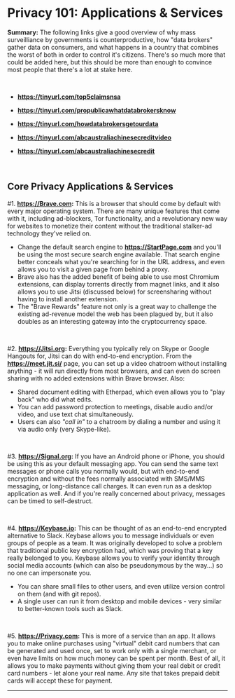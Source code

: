 # Privacy 101: Applications & Services

**Summary:** The following links give a good overview of why mass surveilliance by governments is counterproductive, how "data brokers" gather data on consumers, and what happens in a country that combines the worst of both in order to control it's citizens. There's so much more that could be added here, but this should be more than enough to convince most people that there's a lot at stake here.

&nbsp;

* **https://tinyurl.com/top5claimsnsa** 

* **https://tinyurl.com/propublicawhatdatabrokersknow**

* **https://tinyurl.com/howdatabrokersgetourdata**

* **https://tinyurl.com/abcaustraliachinesecreditvideo**

* **https://tinyurl.com/abcaustraliachinesecredit**

&nbsp;

## Core Privacy Applications & Services

#1. **https://Brave.com:** This is a browser that should come by default with every major operating system. There are many unique features that come with it, including ad-blockers, Tor functionality, and a revolutionary new way for websites to monetize their content without the traditional stalker-ad technology they've relied on.

* Change the default search engine to **https://StartPage.com** and you'll be using the most secure search engine available. That search engine better conceals what you're searching for in the URL address, and even allows you to visit a given page from behind a proxy.
* Brave also has the added benefit of being able to use most Chromium extensions, can display torrents directly from magnet links, and it also allows you to use Jitsi (discussed below) for screensharing without having to install another extension.
* The "Brave Rewards" feature not only is a great way to challenge the existing ad-revenue model the web has been plagued by, but it also doubles as an interesting gateway into the cryptocurrency space.

&nbsp;

#2. **https://Jitsi.org:** Everything you typically rely on Skype or Google Hangouts for, Jitsi can do with end-to-end encryption. From the **https://meet.jit.si/** page, you can set up a video chatroom without installing anything - it will run directly from most browsers, and can even do screen sharing with no added extensions within Brave browser. Also:

* Shared document editing with Etherpad, which even allows you to "play back" who did what edits.
* You can add password protection to meetings, disable audio and/or video, and use text chat simultaneously.
* Users can also *"call in"* to a chatroom by dialing a number and using it via audio only (very Skype-like).

&nbsp;

#3. **https://Signal.org:** If you have an Android phone or iPhone, you should be using this as your default messaging app. You can send the same text messages or phone calls you normally would, but with end-to-end encryption and without the fees normally associated with SMS/MMS messaging, or long-distance call charges. It can even run as a desktop application as well. And if you're really concerned about privacy, messages can be timed to self-destruct.

&nbsp;

#4. **https://Keybase.io:** This can be thought of as an end-to-end encrypted alternative to Slack. Keybase allows you to message individuals or even groups of people as a team. It was originally developed to solve a problem that traditional public key encryption had, which was proving that a key really belonged to you. Keybase allows you to verify your identity through social media accounts (which can also be pseudonymous by the way...) so no one can impersonate you.

* You can share small files to other users, and even utilize version control on them (and with git repos).
* A single user can run it from desktop and mobile devices - very similar to better-known tools such as Slack.

&nbsp;

#5. **https://Privacy.com:** This is more of a service than an app. It allows you to make online purchases using "virtual" debit card numbers that can be generated and used once, set to work only with a single merchant, or even have limits on how much money can be spent per month. Best of all, it allows you to make payments without giving them your real debit or credit card numbers - let alone your real name. Any site that takes prepaid debit cards will accept these for payment.

---
